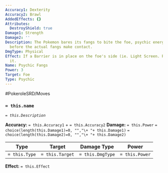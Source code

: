 ```yaml
---
Accuracy1: Dexterity
Accuracy2: Brawl
AddedEffects: {}
Attributes:
  DestroyShield: true
Damage1: Strength
Damage2: ''
Description: The Pokemon bares its fangs to bite the foe, psychic energy begins piercing
  before the actual fangs make contact.
DmgType: Physical
Effect: If a Barrier is in place on the foe's side (ie. Light Screen. Reflect) destroy
  it.
Name: Psychic Fangs
Power: 3
Target: Foe
Type: Psychic
---
```


#PokeroleSRD/Moves

### `= this.name` 
*`= this.Description`*

**Accuracy:** `= this.Accuracy1` + `= this.Accuracy2`
**Damage:** `= this.Power` `= choice(length(this.Damage1)=0, "","\+ "+ this.Damage1)` `= choice(length(this.Damage2)=0, "","\+ "+ this.Damage2)`

| Type          | Target          | Damage Type          | Power          |
| ------------- | --------------- | ---------------- | -------------- |
| `= this.Type` | `= this.Target` | `= this.DmgType` | `= this.Power` | 

**Effect:** `= this.Effect`
